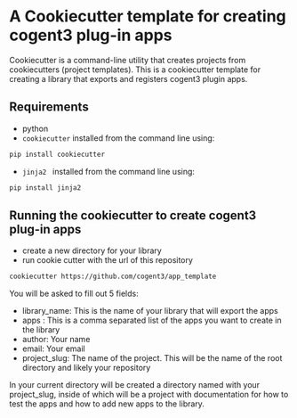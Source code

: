 # A Cookiecutter template for creating cogent3 plug-in apps

Cookiecutter is a command-line utility that creates projects from cookiecutters (project templates). This is a cookiecutter template for creating a library that exports and registers cogent3 plugin apps.

## Requirements

- python 
- `cookiecutter` installed from the command line using: 
```bash
pip install cookiecutter
```
- `jinja2 ` installed from the command line using: 
```bash
pip install jinja2
```

## Running the cookiecutter to create cogent3 plug-in apps

- create a new directory for your library
- run cookie cutter with the url of this repository
```bash
cookiecutter https://github.com/cogent3/app_template

```

You will be asked to fill out 5 fields:
- library_name: This is the name of your library that will export the apps
- apps : This is a comma separated list of the apps you want to create in the library
- author: Your name
- email: Your email
- project_slug: The name of the project.  This will be the name of the root directory and likely your repository

In your current directory will be created a directory named with your project_slug, inside of which will be a project with documentation for how to 
test the apps and how to add new apps to the library.